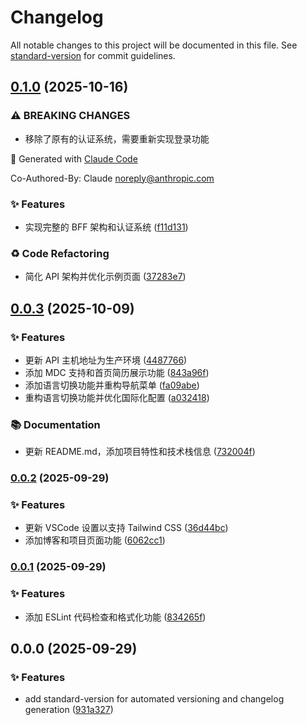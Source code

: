 # Changelog

All notable changes to this project will be documented in this file. See [standard-version](https://github.com/conventional-changelog/standard-version) for commit guidelines.

## [0.1.0](https://github.com/ace0109/ace-nuxt-starter/compare/v0.0.3...v0.1.0) (2025-10-16)


### ⚠ BREAKING CHANGES

* 移除了原有的认证系统，需要重新实现登录功能

🤖 Generated with [Claude Code](https://claude.com/claude-code)

Co-Authored-By: Claude <noreply@anthropic.com>

### ✨ Features

* 实现完整的 BFF 架构和认证系统 ([f11d131](https://github.com/ace0109/ace-nuxt-starter/commit/f11d131dad9fb3df945a2aa404935468c02200f4))


### ♻️ Code Refactoring

* 简化 API 架构并优化示例页面 ([37283e7](https://github.com/ace0109/ace-nuxt-starter/commit/37283e7ff6b760924d61f678a5e7005935bdbc22))

## [0.0.3](https://github.com/ace0109/ace-nuxt-starter/compare/v0.0.2...v0.0.3) (2025-10-09)

### ✨ Features

- 更新 API 主机地址为生产环境 ([4487766](https://github.com/ace0109/ace-nuxt-starter/commit/4487766ee7f60b0743b6559f9973f44e8ee0f43b))
- 添加 MDC 支持和首页简历展示功能 ([843a96f](https://github.com/ace0109/ace-nuxt-starter/commit/843a96f58c3d63548d65dfeb94dc0ceddfc72add))
- 添加语言切换功能并重构导航菜单 ([fa09abe](https://github.com/ace0109/ace-nuxt-starter/commit/fa09abe24372b009aaaab5394988ae7e2927d5d5))
- 重构语言切换功能并优化国际化配置 ([a032418](https://github.com/ace0109/ace-nuxt-starter/commit/a0324181301c5e89493f031c43f32e0b778f31ab))

### 📚 Documentation

- 更新 README.md，添加项目特性和技术栈信息 ([732004f](https://github.com/ace0109/ace-nuxt-starter/commit/732004f0b943907da7c5977ab6bb07800cefb7a4))

### [0.0.2](https://github.com/ace0109/ace-nuxt-starter/compare/v0.0.1...v0.0.2) (2025-09-29)

### ✨ Features

- 更新 VSCode 设置以支持 Tailwind CSS ([36d44bc](https://github.com/ace0109/ace-nuxt-starter/commit/36d44bcb57d72a22874d1568f750e1395c763bb4))
- 添加博客和项目页面功能 ([6062cc1](https://github.com/ace0109/ace-nuxt-starter/commit/6062cc141b14a1091185f956eeaf77c76b49f386))

### [0.0.1](https://github.com/ace0109/ace-nuxt-starter/compare/v0.0.0...v0.0.1) (2025-09-29)

### ✨ Features

- 添加 ESLint 代码检查和格式化功能 ([834265f](https://github.com/ace0109/ace-nuxt-starter/commit/834265fd172b996a86c92aa95b8749701c626e08))

## 0.0.0 (2025-09-29)

### ✨ Features

- add standard-version for automated versioning and changelog generation ([931a327](https://github.com/ace0109/ace-nuxt-starter/commit/931a327b30ef308e9a2dedb094debdf9724e3778))
